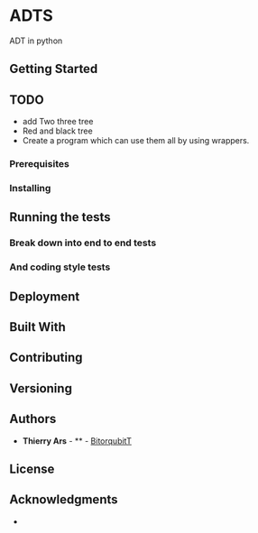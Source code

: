 # ADTS

ADT in python

## Getting Started

## TODO

- add Two three tree
- Red and black tree
- Create a program which can use them all by using wrappers.

### Prerequisites


### Installing


## Running the tests

### Break down into end to end tests

### And coding style tests

## Deployment

## Built With



## Contributing

## Versioning



## Authors

* **Thierry Ars** - ** - [BitorqubitT](https://github.com/BitorqubitT)


## License


## Acknowledgments

* 

